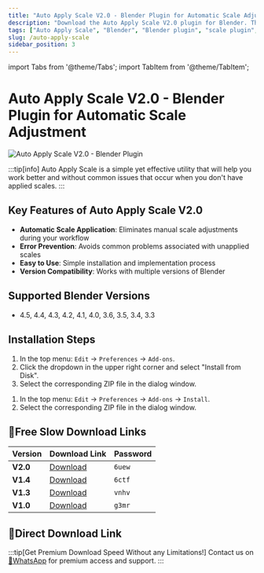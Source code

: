 ```yaml
---
title: "Auto Apply Scale V2.0 - Blender Plugin for Automatic Scale Adjustment"
description: "Download the Auto Apply Scale V2.0 plugin for Blender. This utility helps you work better and avoid common issues that occur when you don't have applied scales."
tags: ["Auto Apply Scale", "Blender", "Blender plugin", "scale plugin", "3D modeling", "3D animation"]
slug: /auto-apply-scale
sidebar_position: 3
---
```


import Tabs from '@theme/Tabs';
import TabItem from '@theme/TabItem';

# Auto Apply Scale V2.0 - Blender Plugin for Automatic Scale Adjustment

![Auto Apply Scale V2.0 - Blender Plugin](/img/Auto-Apply-Scale.jpg)

:::tip[info]
Auto Apply Scale is a simple yet effective utility that will help you work better and without common issues that occur when you don't have applied scales.
:::

## Key Features of Auto Apply Scale V2.0

- **Automatic Scale Application**: Eliminates manual scale adjustments during your workflow
- **Error Prevention**: Avoids common problems associated with unapplied scales
- **Easy to Use**: Simple installation and implementation process
- **Version Compatibility**: Works with multiple versions of Blender

## Supported Blender Versions

- 4.5, 4.4, 4.3, 4.2, 4.1, 4.0, 3.6, 3.5, 3.4, 3.3

## Installation Steps

<Tabs>
  <TabItem value="blender-4.1+" label="Blender 4.1 and Later">
    <ol>
      <li>In the top menu: <code>Edit</code> → <code>Preferences</code> → <code>Add-ons</code>.</li>
      <li>Click the dropdown in the upper right corner and select "Install from Disk".</li>
      <li>Select the corresponding ZIP file in the dialog window.</li>
    </ol>
  </TabItem>
  <TabItem value="blender-4.0-" label="Blender 4.0 and Earlier" default>
    <ol>
      <li>In the top menu: <code>Edit</code> → <code>Preferences</code> → <code>Add-ons</code> → <code>Install</code>.</li>
      <li>Select the corresponding ZIP file in the dialog window.</li>
    </ol>
  </TabItem>
</Tabs>

## 🐌Free Slow Download Links

| Version | Download Link | Password |
|---|---|---|
| **V2.0** | [Download](https://pan.baidu.com/s/1hbnEEtdPYwBH-hMW6h1NUA?pwd=6uew) | `6uew` |
| **V1.4** | [Download](https://pan.baidu.com/s/1cJIZOYZT4GDr8Yo6aI_-PQ?pwd=6ctf) | `6ctf` |
| **V1.3** | [Download](https://pan.baidu.com/s/1URVuHhQK--tlocNrZpKYbg?pwd=vnhv) | `vnhv` |
| **V1.0** | [Download](https://pan.baidu.com/s/18bU6CmeRrjR1tRrpvs7Nfg?pwd=g3mr) | `g3mr` |


## 🚀Direct Download Link
:::tip[Get Premium Download Speed Without any Limitations!]
Contact us on [💬WhatsApp](https://wa.me/+8613237610083) for premium  access and support.
:::